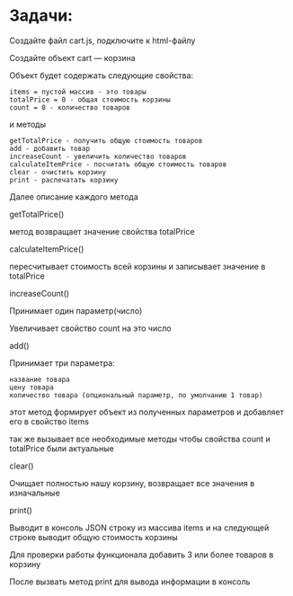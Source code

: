# Задачи:

Создайте файл cart.js, подключите к html-файлу

Создайте объект cart — корзина

Объект будет содержать следующие свойства:

    items = пустой массив - это товары
    totalPrice = 0 - общая стоимость корзины
    count = 0 - количество товаров

и методы

    getTotalPrice - получить общую стоимость товаров
    add - добавить товар
    increaseCount - увеличить количество товаров
    calculateItemPrice - посчитать общую стоимость товаров
    clear - очистить корзину
    print - распечатать корзину


Далее описание каждого метода

getTotalPrice()

метод возвращает значение свойства totalPrice


calculateItemPrice()

пересчитывает стоимость всей корзины и записывает значение в totalPrice 


increaseCount()

Принимает один параметр(число)

Увеличивает свойство count на это число


add()

Принимает три параметра:

    название товара
    цену товара
    количество товара (опциональный параметр, по умолчанию 1 товар)

этот метод формирует объект из полученных параметров и добавляет его в свойство items

так же вызывает все необходимые методы чтобы свойства count и totalPrice были актуальные


clear()

Очищает полностью нашу корзину, возвращает все значения в изначальные


print()

Выводит в консоль JSON строку из массива items и на следующей строке выводит общую стоимость корзины




Для проверки работы функционала добавить 3 или более товаров в корзину


После вызвать метод print для вывода информации в консоль